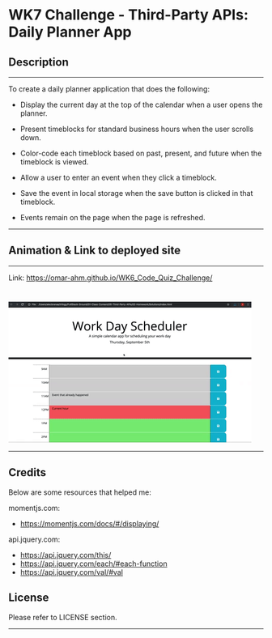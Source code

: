 # WK7 Challenge - Third-Party APIs: Daily Planner App 

## Description
---

To create a daily planner application that does the following:

- Display the current day at the top of the calendar when a user opens the planner.
- Present timeblocks for standard business hours when the user scrolls down.

- Color-code each timeblock based on past, present, and future when the timeblock is viewed.

- Allow a user to enter an event when they click a timeblock.

- Save the event in local storage when the save button is clicked in that timeblock.

- Events remain on the page when the page is refreshed.

---
## Animation & Link to deployed site
---
Link: https://omar-ahm.github.io/WK6_Code_Quiz_Challenge/
#

![Alt text](assets/images/05-third-party-apis-homework-demo.gif)

---
## Credits

Below are some resources that helped me:

momentjs.com:
- https://momentjs.com/docs/#/displaying/

api.jquery.com:
- https://api.jquery.com/this/
- https://api.jquery.com/each/#each-function
- https://api.jquery.com/val/#val

## License

Please refer to LICENSE section.

---

